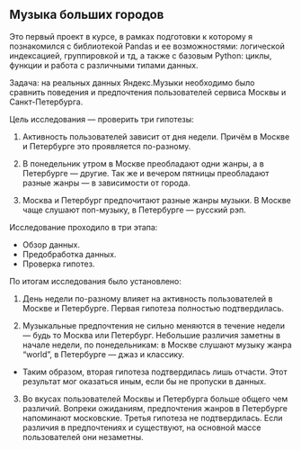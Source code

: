 ## Музыка больших городов

Это первый проект в курсе, в рамках подготовки к которому я познакомился с библиотекой Pandas и ее возможностями: логической индексацией, группировкой и тд, а также с базовым Python: циклы, функции и работа с различными типами данных.

Задача: на реальных данных Яндекс.Музыки необходимо было сравнить поведения и предпочтения пользователей сервиса Москвы и Санкт-Петербурга.

Цель исследования — проверить три гипотезы:

1. Активность пользователей зависит от дня недели. Причём в Москве и Петербурге это проявляется по-разному.

2. В понедельник утром в Москве преобладают одни жанры, а в Петербурге — другие. Так же и вечером пятницы преобладают разные жанры — в зависимости от города.
3. Москва и Петербург предпочитают разные жанры музыки. В Москве чаще слушают поп-музыку, в Петербурге — русский рэп.

Исследование проходило в три этапа:

* Обзор данных.
* Предобработка данных.
* Проверка гипотез.

По итогам исследования было установлено:

1. День недели по-разному влияет на активность пользователей в Москве и Петербурге. Первая гипотеза полностью подтвердилась.

2. Музыкальные предпочтения не сильно меняются в течение недели — будь то Москва или Петербург. Небольшие различия заметны в начале недели, по понедельникам:
в Москве слушают музыку жанра “world”,
в Петербурге — джаз и классику.
* Таким образом, вторая гипотеза подтвердилась лишь отчасти. Этот результат мог оказаться иным, если бы не пропуски в данных.

3. Во вкусах пользователей Москвы и Петербурга больше общего чем различий. Вопреки ожиданиям, предпочтения жанров в Петербурге напоминают московские. Третья гипотеза не подтвердилась. Если различия в предпочтениях и существуют, на основной массе пользователей они незаметны.
